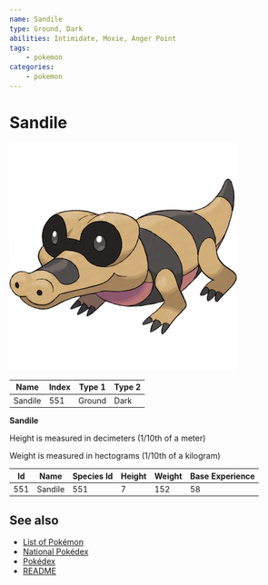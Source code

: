 ```yaml
---
name: Sandile
type: Ground, Dark
abilities: Intimidate, Moxie, Anger Point
tags:
    - pokemon
categories:
    - pokemon
---
```


# Sandile


![Sandile](images/551.png)

| **Name** | **Index** | **Type 1** | **Type 2** |
|----|----|----|----|
| Sandile | 551 | Ground | Dark  |

**Sandile** 


Height is measured in decimeters (1/10th of a meter)

Weight is measured in hectograms (1/10th of a kilogram)

| **Id** | **Name** | **Species Id** | **Height** | **Weight** | **Base Experience** |
|--------|----------|----------------|------------|------------|---------------------|
| 551 | Sandile | 551 | 7 | 152 | 58 |


## See also

- [List of Pokémon](../pokemon.md)
- [National Pokédex](../national_pokedex.md)
- [Pokédex](../pokedex.md)
- [README](../README.md)
